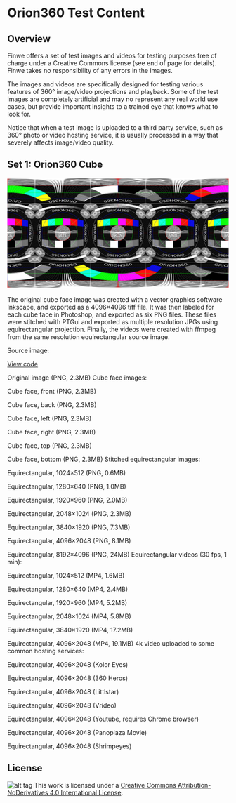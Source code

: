 # Orion360 Test Content

Overview
--------

Finwe offers a set of test images and videos for testing purposes free of charge under a Creative Commons license (see end of page for details). Finwe takes no responsibility of any errors in the images.

The images and videos are specifically designed for testing various features of 360° image/video projections and playback. Some of the test images are completely artificial and may no represent any real world use cases, but provide important insights to a trained eye that knows what to look for.

Notice that when a test image is uploaded to a third party service, such as 360° photo or video hosting service, it is usually processed in a way that severely affects image/video quality.

Set 1: Orion360 Cube
--------------------

![alt tag](https://github.com/FinweLtd/orion360-sdk-test-content/blob/master/set1/equi/Orion360_test_image_1024x512.jpg)

The original cube face image was created with a vector graphics software Inkscape, and exported as a 4096×4096 tiff file. It was then labeled for each cube face in Photoshop, and exported as six PNG files. These files were stitched with PTGui and exported as multiple resolution JPGs using equirectangular projection. Finally, the videos were created with ffmpeg from the same resolution equirectangular source image.

Source image:

[View code](set1/Orion360_test_image.png)

Original image (PNG, 2.3MB)
Cube face images:

Cube face, front (PNG, 2.3MB)

Cube face, back (PNG, 2.3MB)

Cube face, left (PNG, 2.3MB)

Cube face, right (PNG, 2.3MB)

Cube face, top (PNG, 2.3MB)

Cube face, bottom (PNG, 2.3MB)
Stitched equirectangular images:

Equirectangular,  1024×512 (PNG, 0.6MB)

Equirectangular,  1280×640 (PNG, 1.0MB)

Equirectangular,  1920×960 (PNG, 2.0MB)

Equirectangular,  2048×1024 (PNG, 2.3MB)

Equirectangular,  3840×1920 (PNG, 7.3MB)

Equirectangular,  4096×2048 (PNG, 8.1MB)

Equirectangular,  8192×4096 (PNG, 24MB)
Equirectangular videos (30 fps, 1 min):

Equirectangular,  1024×512 (MP4, 1.6MB)

Equirectangular,  1280×640 (MP4, 2.4MB)

Equirectangular,  1920×960 (MP4, 5.2MB)

Equirectangular,  2048×1024 (MP4, 5.8MB)

Equirectangular,  3840×1920 (MP4, 17.2MB)

Equirectangular,  4096×2048 (MP4, 19.1MB)
4k video uploaded to some common hosting services:

Equirectangular,  4096×2048 (Kolor Eyes)

Equirectangular,  4096×2048 (360 Heros)

Equirectangular,  4096×2048 (Littlstar)

Equirectangular,  4096×2048 (Vrideo)

Equirectangular,  4096×2048 (Youtube, requires Chrome browser)

Equirectangular, 4096×2048 (Panoplaza Movie)

Equirectangular, 4096×2048 (Shrimpeyes)

License
-------

![alt tag](http://creativecommons.org/licenses/by-nd/4.0/)
This work is licensed under a [Creative Commons Attribution-NoDerivatives 4.0 International License](http://creativecommons.org/licenses/by-nd/4.0/).
